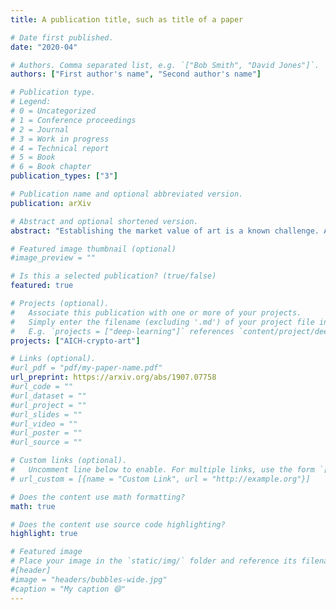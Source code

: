 ```yaml
---
title: A publication title, such as title of a paper

# Date first published.
date: "2020-04"

# Authors. Comma separated list, e.g. `["Bob Smith", "David Jones"]`.
authors: ["First author's name", "Second author's name"]

# Publication type.
# Legend:
# 0 = Uncategorized
# 1 = Conference proceedings
# 2 = Journal
# 3 = Work in progress
# 4 = Technical report
# 5 = Book
# 6 = Book chapter
publication_types: ["3"]

# Publication name and optional abbreviated version.
publication: arXiv

# Abstract and optional shortened version.
abstract: "Establishing the market value of art is a known challenge. A traditional distinction between primary (first-sale) and secondary (re-sale) markets in fact relates to two approaches to value-estimation and pricing: that of the gallery and that of the auction house, respectively. To overcome this dichotomy, we propose a novel rating system for the actors of art markets, equally adaptable to primary and secondary markets. We introduce a time-aware variant of the HITS Web ranking method, which captures the interlocked role of artists and collectors and rapidly adapts to changes in the relative importance of the actors part of a market. We apply the proposed method to crypto art, a novel form of born-digital art exchanged on blockchains, and show that the proposed method outperforms alternatives when used to guide market investment."

# Featured image thumbnail (optional)
#image_preview = ""

# Is this a selected publication? (true/false)
featured: true

# Projects (optional).
#   Associate this publication with one or more of your projects.
#   Simply enter the filename (excluding '.md') of your project file in `content/project/`.
#   E.g. `projects = ["deep-learning"]` references `content/project/deep-learning.md`.
projects: ["AICH-crypto-art"]

# Links (optional).
#url_pdf = "pdf/my-paper-name.pdf"
url_preprint: https://arxiv.org/abs/1907.07758
#url_code = ""
#url_dataset = ""
#url_project = ""
#url_slides = ""
#url_video = ""
#url_poster = ""
#url_source = ""

# Custom links (optional).
#   Uncomment line below to enable. For multiple links, use the form `[{...}, {...}, {...}]`.
# url_custom = [{name = "Custom Link", url = "http://example.org"}]

# Does the content use math formatting?
math: true

# Does the content use source code highlighting?
highlight: true

# Featured image
# Place your image in the `static/img/` folder and reference its filename below, e.g. `image = "example.jpg"`.
#[header]
#image = "headers/bubbles-wide.jpg"
#caption = "My caption 😄"
---
```

